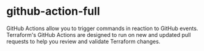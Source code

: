 # github-action-full
GitHub Actions allow you to trigger commands in reaction to GitHub events. Terraform's GitHub Actions are designed to run on new and updated pull requests to help you review and validate Terraform changes.
